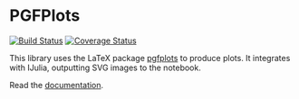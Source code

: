 # PGFPlots


[![Build Status](https://travis-ci.org/sisl/PGFPlots.jl.svg)](https://travis-ci.org/sisl/PGFPlots.jl)
[![Coverage Status](https://coveralls.io/repos/github/sisl/PGFPlots.jl/badge.svg?branch=master)](https://coveralls.io/github/sisl/PGFPlots.jl?branch=master)

This library uses the LaTeX package [pgfplots](http://ctan.org/pkg/pgfplots) to produce plots. It integrates with IJulia, outputting SVG images to the notebook.

Read the [documentation](http://nbviewer.ipython.org/github/sisl/PGFPlots.jl/blob/master/doc/PGFPlots.ipynb).

